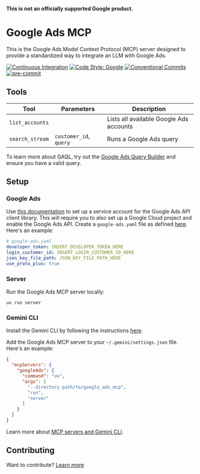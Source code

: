 **This is not an officially supported Google product.**

# Google Ads MCP

This is the Google Ads Model Context Protocol (MCP) server designed to provide a
standardized way to integrate an LLM with Google Ads.

[![Continuous Integration](https://github.com/google-marketing-solutions/google_ads_mcp/actions/workflows/ci.yml/badge.svg)](https://github.com/google-marketing-solutions/google_ads_mcp/actions/workflows/ci.yml)
[![Code Style: Google](https://img.shields.io/badge/code%20style-google-4285F4.svg)](https://google.github.io/styleguide/pyguide.html)
[![Conventional Commits](https://img.shields.io/badge/conventional%20commits-1.0.0-fe5196.svg?logo=conventionalcommits)](https://conventionalcommits.org)
[![pre-commit](https://img.shields.io/badge/pre--commit-enabled-brightgreen?logo=pre-commit)](https://github.com/pre-commit/pre-commit)

## Tools

| Tool            | Parameters             | Description                             |
| --------------- | ---------------------- | --------------------------------------- |
| `list_accounts` |                        | Lists all available Google Ads accounts |
| `search_stream` | `customer_id`, `query` | Runs a Google Ads query                 |

To learn more about GAQL, try out the
[Google Ads Query Builder](https://developers.google.com/google-ads/api/fields/v20/query_validator)
and ensure you have a valid query.

## Setup

### Google Ads

Use
[this documentation](https://developers.google.com/google-ads/api/docs/oauth/service-accounts)
to set up a service account for the Google Ads API client library. This will
require you to also set up a Google Cloud project and enable the Google Ads API.
Create a `google-ads.yaml` file as defined
[here](https://github.com/googleads/google-ads-python/blob/HEAD/google-ads.yaml).
Here's an example:

```yaml
# google-ads.yaml
developer_token: INSERT_DEVELOPER_TOKEN_HERE
login_customer_id: INSERT_LOGIN_CUSTOMER_ID_HERE
json_key_file_path: JSON_KEY_FILE_PATH_HERE
use_proto_plus: true
```

### Server

Run the Google Ads MCP server locally:

```shell
uv run server
```

### Gemini CLI

Install the Gemini CLI by following the instructions
[here](https://github.com/google-gemini/gemini-cli).

Add the Google Ads MCP server to your `~/.gemini/settings.json` file. Here's an
example:

```json
{
  "mcpServers": {
    "googleAds": {
      "command": "uv",
      "args": [
        "--directory path/to/google_ads_mcp",
        "run",
        "server"
      ]
    }
  }
}
```

Learn more about
[MCP servers and Gemini CLI](https://cloud.google.com/gemini/docs/codeassist/use-agentic-chat-pair-programmer#configure-mcp-servers).

## Contributing

Want to contribute? [Learn more](CONTRIBUTING.md)
